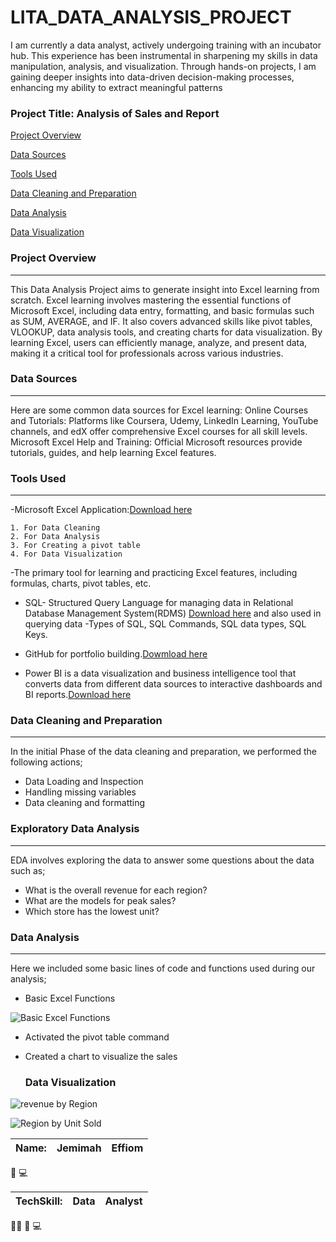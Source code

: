 # LITA_DATA_ANALYSIS_PROJECT
I am currently a data analyst, actively undergoing training with an incubator hub. This experience has been instrumental in sharpening my skills in data manipulation, analysis, and visualization. Through hands-on projects, I am gaining deeper insights into data-driven decision-making processes, enhancing my ability to extract meaningful patterns

### Project Title: Analysis of Sales and Report

[Project Overview](#project-overview)

[Data Sources](#data-sources)

[Tools Used](#tools-used)

[Data Cleaning and Preparation](#data-cleaning-preparation)

[Data Analysis](#data-analysis)

[Data Visualization](#data-visualization)

### Project Overview
-------
This Data Analysis Project aims to generate insight into Excel learning from scratch. Excel learning involves mastering the essential functions of Microsoft Excel, including data entry, formatting, and basic formulas such as SUM, AVERAGE, and IF. It also covers advanced skills like pivot tables, VLOOKUP, data analysis tools, and creating charts for data visualization. By learning Excel, users can efficiently manage, analyze, and present data, making it a critical tool for professionals across various industries.

### Data Sources
------
Here are some common data sources for Excel learning:
Online Courses and Tutorials:
Platforms like Coursera, Udemy, LinkedIn Learning, YouTube channels, and edX offer comprehensive Excel courses for all skill levels.
Microsoft Excel Help and Training:
Official Microsoft resources provide tutorials, guides, and help learning Excel features.

### Tools Used
-------
-Microsoft Excel Application:[Download here](https://www.microsoft.com/en-ng/)

    1. For Data Cleaning
    2. For Data Analysis
    3. For Creating a pivot table
    4. For Data Visualization
  
   -The primary tool for learning and practicing Excel features, including formulas, charts, pivot tables, etc.

- SQL- Structured Query Language for  managing data in Relational Database Management System(RDMS) [Download here](https://www.microsoft.com/sql-server-downloads) and also used in querying data
    -Types of SQL, SQL Commands, SQL data types, SQL Keys.
  
- GitHub for portfolio building.[Dowmload here](https://www.GitHub.com)

- Power BI is a data visualization and business intelligence tool that converts data from different data sources to interactive dashboards and BI reports.[Download here](https://www.powerBI.com)

### Data Cleaning and Preparation
-----
In the initial Phase of the data cleaning and preparation, we performed the following actions; 

- Data Loading and Inspection
- Handling missing variables
- Data cleaning and formatting

### Exploratory Data Analysis
--------
EDA involves exploring the data to answer some questions about the data such as;

- What is the overall revenue for each region?
- What are the models for peak sales?
- Which store has the lowest unit?

### Data Analysis
------
Here we included some basic lines of code and functions used during our analysis;

- Basic Excel Functions

![Basic Excel Functions](https://github.com/user-attachments/assets/ed061a10-47f6-4283-bbec-fea34512ad68)

- Activated the pivot table command
- Created a chart to visualize the sales

  ### Data Visualization
![revenue by Region](https://github.com/user-attachments/assets/942d1cfc-0572-480b-bfb8-82f03c45cf43)


![Region by Unit Sold](https://github.com/user-attachments/assets/b0b55e11-2c31-4770-9daa-a7d05684f3b5)






|Name:|Jemimah|Effiom|
|-----|-------|------|

🥇 💻

|TechSkill:|Data|Analyst|
|----------|----|-------|

👩‍💻 🤟 💻 

